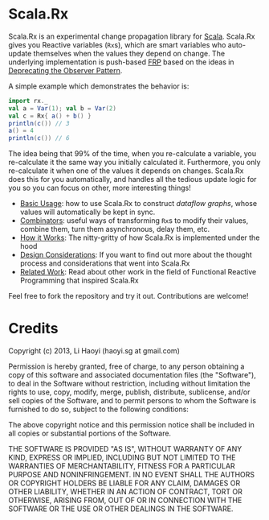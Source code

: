 Scala.Rx
========

Scala.Rx is an experimental change propagation library for [Scala](http://www.scala-lang.org/). Scala.Rx gives you Reactive variables (`Rx`s), which are smart variables who auto-update themselves when the values they depend on change. The underlying implementation is push-based [FRP](http://en.wikipedia.org/wiki/Functional_reactive_programming) based on the ideas in [Deprecating the Observer Pattern](http://infoscience.epfl.ch/record/176887/files/DeprecatingObservers2012.pdf).

A simple example which demonstrates the behavior is:

```scala
import rx._
val a = Var(1); val b = Var(2)
val c = Rx{ a() + b() }
println(c()) // 3
a() = 4
println(c()) // 6
```

The idea being that 99% of the time, when you re-calculate a variable, you re-calculate it the same way you initially calculated it. Furthermore, you only re-calculate it when one of the values it depends on changes. Scala.Rx does this for you automatically, and handles all the tedious update logic for you so you can focus on other, more interesting things!

- [Basic Usage](https://github.com/lihaoyi/scala.rx/wiki/Basic-Usage): how to use Scala.Rx to construct *dataflow graphs*, whose values will automatically be kept in sync.
- [Combinators](https://github.com/lihaoyi/scala.rx/wiki/Combinators): useful ways of transforming `Rx`s to modify their values, combine them, turn them asynchronous, delay them, etc.
- [How it Works](https://github.com/lihaoyi/scala.rx/wiki/How-it-Works): The nitty-gritty of how Scala.Rx is implemented under the hood
- [Design Considerations](https://github.com/lihaoyi/scala.rx/wiki/Design-Considerations): If you want to find out more about the thought process and considerations that went into Scala.Rx
- [Related Work](https://github.com/lihaoyi/scala.rx/wiki/Related-Work): Read about other work in the field of Functional Reactive Programming that inspired Scala.Rx

Feel free to fork the repository and try it out. Contributions are welcome!

Credits
=======

Copyright (c) 2013, Li Haoyi (haoyi.sg at gmail.com)

Permission is hereby granted, free of charge, to any person obtaining a copy of this software and associated documentation files (the "Software"), to deal in the Software without restriction, including without limitation the rights to use, copy, modify, merge, publish, distribute, sublicense, and/or sell copies of the Software, and to permit persons to whom the Software is furnished to do so, subject to the following conditions:

The above copyright notice and this permission notice shall be included in all copies or substantial portions of the Software.

THE SOFTWARE IS PROVIDED "AS IS", WITHOUT WARRANTY OF ANY KIND, EXPRESS OR IMPLIED, INCLUDING BUT NOT LIMITED TO THE WARRANTIES OF MERCHANTABILITY, FITNESS FOR A PARTICULAR PURPOSE AND NONINFRINGEMENT. IN NO EVENT SHALL THE AUTHORS OR COPYRIGHT HOLDERS BE LIABLE FOR ANY CLAIM, DAMAGES OR OTHER LIABILITY, WHETHER IN AN ACTION OF CONTRACT, TORT OR OTHERWISE, ARISING FROM, OUT OF OR IN CONNECTION WITH THE SOFTWARE OR THE USE OR OTHER DEALINGS IN THE SOFTWARE.

